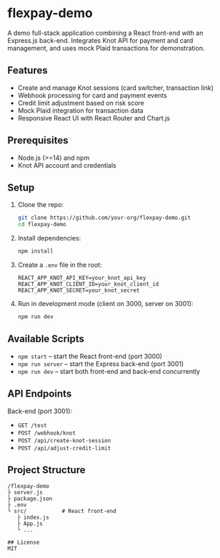 # flexpay-demo

A demo full-stack application combining a React front-end with an Express.js back-end.
Integrates Knot API for payment and card management, and uses mock Plaid transactions for demonstration.

## Features
- Create and manage Knot sessions (card switcher, transaction link)
- Webhook processing for card and payment events
- Credit limit adjustment based on risk score
- Mock Plaid integration for transaction data
- Responsive React UI with React Router and Chart.js

## Prerequisites
- Node.js (>=14) and npm
- Knot API account and credentials

## Setup
1. Clone the repo:
   ```bash
   git clone https://github.com/your-org/flexpay-demo.git
   cd flexpay-demo
   ```
2. Install dependencies:
   ```bash
   npm install
   ```
3. Create a `.env` file in the root:
   ```
   REACT_APP_KNOT_API_KEY=your_knot_api_key
   REACT_APP_KNOT_CLIENT_ID=your_knot_client_id
   REACT_APP_KNOT_SECRET=your_knot_secret
   ```
4. Run in development mode (client on 3000, server on 3001):
   ```bash
   npm run dev
   ```

## Available Scripts
- `npm start` – start the React front-end (port 3000)
- `npm run server` – start the Express back-end (port 3001)
- `npm run dev`    – start both front-end and back-end concurrently

## API Endpoints
Back-end (port 3001):
- `GET /test`  
- `POST /webhook/knot`  
- `POST /api/create-knot-session`  
- `POST /api/adjust-credit-limit`

## Project Structure
```plaintext
/flexpay-demo
├ server.js
├ package.json
├ .env
└ src/           # React front-end
   ├ index.js
   ├ App.js
   └ ...

## License
MIT
